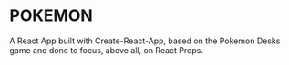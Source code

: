 # POKEMON

A React App built with Create-React-App, based on the Pokemon Desks game and done to focus, above all,
on React Props.